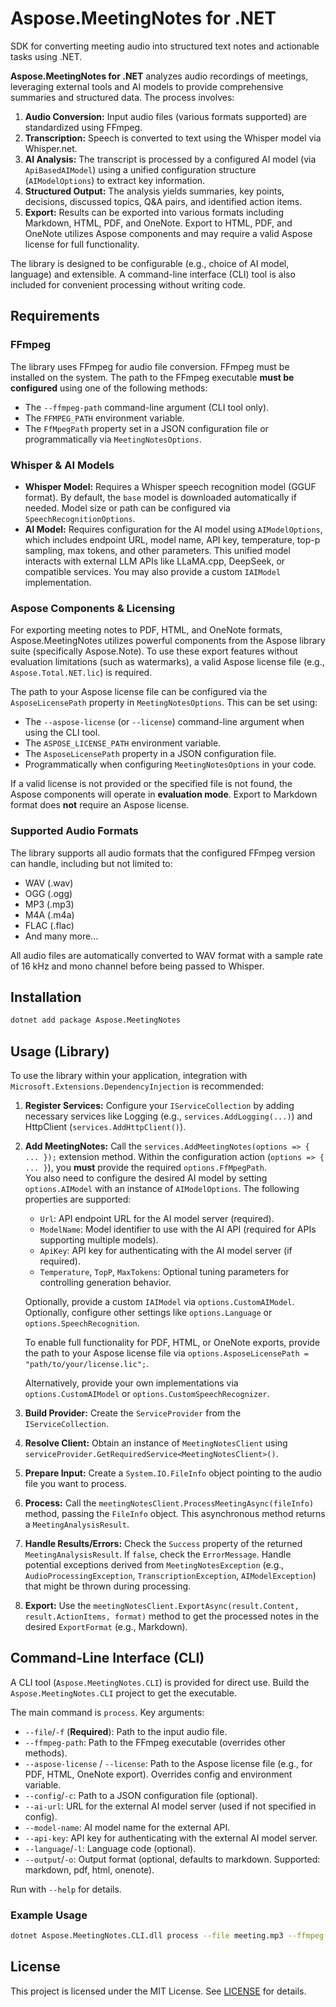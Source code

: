 # Aspose.MeetingNotes for .NET

SDK for converting meeting audio into structured text notes and actionable tasks using .NET.

**Aspose.MeetingNotes for .NET** analyzes audio recordings of meetings, leveraging external tools and AI models to provide comprehensive summaries and structured data. The process involves:

1.  **Audio Conversion:** Input audio files (various formats supported) are standardized using FFmpeg.
2.  **Transcription:** Speech is converted to text using the Whisper model via Whisper.net.
3.  **AI Analysis:** The transcript is processed by a configured AI model (via `ApiBasedAIModel`) using a unified configuration structure (`AIModelOptions`) to extract key information.
4.  **Structured Output:** The analysis yields summaries, key points, decisions, discussed topics, Q&A pairs, and identified action items.
5.  **Export:** Results can be exported into various formats including Markdown, HTML, PDF, and OneNote. Export to HTML, PDF, and OneNote utilizes Aspose components and may require a valid Aspose license for full functionality.

The library is designed to be configurable (e.g., choice of AI model, language) and extensible. A command-line interface (CLI) tool is also included for convenient processing without writing code.

## Requirements

### FFmpeg

The library uses FFmpeg for audio file conversion. FFmpeg must be installed on the system. The path to the FFmpeg executable **must be configured** using one of the following methods:
* The `--ffmpeg-path` command-line argument (CLI tool only).
* The `FFMPEG_PATH` environment variable.
* The `FfMpegPath` property set in a JSON configuration file or programmatically via `MeetingNotesOptions`.

### Whisper & AI Models

* **Whisper Model:** Requires a Whisper speech recognition model (GGUF format). By default, the `base` model is downloaded automatically if needed. Model size or path can be configured via `SpeechRecognitionOptions`.
* **AI Model:** Requires configuration for the AI model using `AIModelOptions`, which includes endpoint URL, model name, API key, temperature, top-p sampling, max tokens, and other parameters. This unified model interacts with external LLM APIs like LLaMA.cpp, DeepSeek, or compatible services. You may also provide a custom `IAIModel` implementation.

### Aspose Components & Licensing
For exporting meeting notes to PDF, HTML, and OneNote formats, Aspose.MeetingNotes utilizes powerful components from the Aspose library suite (specifically Aspose.Note). To use these export features without evaluation limitations (such as watermarks), a valid Aspose license file (e.g., `Aspose.Total.NET.lic`) is required.

The path to your Aspose license file can be configured via the `AsposeLicensePath` property in `MeetingNotesOptions`. This can be set using:

* The `--aspose-license` (or `--license`) command-line argument when using the CLI tool.
* The `ASPOSE_LICENSE_PATH` environment variable.
* The `AsposeLicensePath` property in a JSON configuration file.
* Programmatically when configuring `MeetingNotesOptions` in your code.

If a valid license is not provided or the specified file is not found, the Aspose components will operate in **evaluation mode**. Export to Markdown format does **not** require an Aspose license.

### Supported Audio Formats

The library supports all audio formats that the configured FFmpeg version can handle, including but not limited to:
* WAV (.wav)
* OGG (.ogg)
* MP3 (.mp3)
* M4A (.m4a)
* FLAC (.flac)
* And many more...

All audio files are automatically converted to WAV format with a sample rate of 16 kHz and mono channel before being passed to Whisper.

## Installation

```bash
dotnet add package Aspose.MeetingNotes 
```

## Usage (Library)

To use the library within your application, integration with `Microsoft.Extensions.DependencyInjection` is recommended:

1.  **Register Services:** Configure your `IServiceCollection` by adding necessary services like Logging (e.g., `services.AddLogging(...)`) and HttpClient (`services.AddHttpClient()`).
2.  **Add MeetingNotes:** Call the `services.AddMeetingNotes(options => { ... });` extension method. Within the configuration action (`options => { ... }`), you **must** provide the required `options.FfMpegPath`.  
    You also need to configure the desired AI model by setting `options.AIModel` with an instance of `AIModelOptions`. The following properties are supported:

    * `Url`: API endpoint URL for the AI model server (required).
    * `ModelName`: Model identifier to use with the AI API (required for APIs supporting multiple models).
    * `ApiKey`: API key for authenticating with the AI model server (if required).
    * `Temperature`, `TopP`, `MaxTokens`: Optional tuning parameters for controlling generation behavior.

    Optionally, provide a custom `IAIModel` via `options.CustomAIModel`.  
    Optionally, configure other settings like `options.Language` or `options.SpeechRecognition`.  

    To enable full functionality for PDF, HTML, or OneNote exports, provide the path to your Aspose license file via `options.AsposeLicensePath = "path/to/your/license.lic";`.  

    Alternatively, provide your own implementations via `options.CustomAIModel` or `options.CustomSpeechRecognizer`.
3.  **Build Provider:** Create the `ServiceProvider` from the `IServiceCollection`.
4.  **Resolve Client:** Obtain an instance of `MeetingNotesClient` using `serviceProvider.GetRequiredService<MeetingNotesClient>()`.
5.  **Prepare Input:** Create a `System.IO.FileInfo` object pointing to the audio file you want to process.
6.  **Process:** Call the `meetingNotesClient.ProcessMeetingAsync(fileInfo)` method, passing the `FileInfo` object. This asynchronous method returns a `MeetingAnalysisResult`.
7.  **Handle Results/Errors:** Check the `Success` property of the returned `MeetingAnalysisResult`. If `false`, check the `ErrorMessage`. Handle potential exceptions derived from `MeetingNotesException` (e.g., `AudioProcessingException`, `TranscriptionException`, `AIModelException`) that might be thrown during processing.
8.  **Export:** Use the `meetingNotesClient.ExportAsync(result.Content, result.ActionItems, format)` method to get the processed notes in the desired `ExportFormat` (e.g., Markdown).

## Command-Line Interface (CLI)

A CLI tool (`Aspose.MeetingNotes.CLI`) is provided for direct use. Build the `Aspose.MeetingNotes.CLI` project to get the executable.

The main command is `process`. Key arguments:
* `--file`/`-f` (**Required**): Path to the input audio file.
* `--ffmpeg-path`: Path to the FFmpeg executable (overrides other methods).
* `--aspose-license` / `--license`: Path to the Aspose license file (e.g., for PDF, HTML, OneNote export). Overrides config and environment variable.
* `--config`/`-c`: Path to a JSON configuration file (optional).
* `--ai-url`: URL for the external AI model server (used if not specified in config).
* `--model-name`: AI model name for the external API.
* `--api-key`: API key for authenticating with the external AI model server.
* `--language`/`-l`: Language code (optional).
* `--output`/`-o`: Output format (optional, defaults to markdown. Supported: markdown, pdf, html, onenote).

Run with `--help` for details.

### Example Usage

```bash
dotnet Aspose.MeetingNotes.CLI.dll process --file meeting.mp3 --ffmpeg-path "C:\Tools\ffmpeg.exe" --ai-url http://localhost:8080/v1 --model-name llama-3-8b-instruct --api-key your-api-key --output pdf
```

## License

This project is licensed under the MIT License. See [LICENSE](LICENSE) for details.